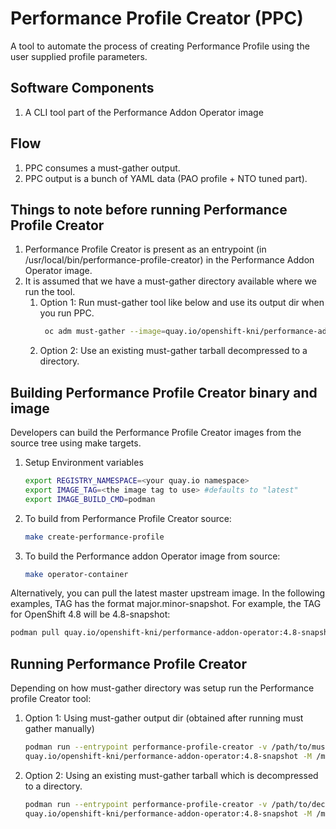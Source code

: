 # Performance Profile Creator (PPC)
A tool to automate the process of creating Performance Profile using the user supplied profile parameters.

## Software Components
1. A CLI tool part of the Performance Addon Operator image

## Flow
1. PPC consumes a must-gather output.
1. PPC output is a bunch of YAML data (PAO profile + NTO tuned part).

## Things to note before running Performance Profile Creator
1. Performance Profile Creator is present as an entrypoint (in /usr/local/bin/performance-profile-creator) in the Performance Addon Operator image.
1. It is assumed that we have a must-gather directory available where we run the tool.
    1. Option 1: Run must-gather tool like below and use its output dir when you run PPC.
       ```bash
        oc adm must-gather --image=quay.io/openshift-kni/performance-addon-operator-must-gather:4.8-snapshot --dest-dir=<dir>
       ```
    1. Option 2: Use an existing must-gather tarball decompressed to a directory.

## Building Performance Profile Creator binary and image
Developers can build the Performance Profile Creator images from the source tree using make targets.
 1. Setup Environment variables
    ```bash
    export REGISTRY_NAMESPACE=<your quay.io namespace>
    export IMAGE_TAG=<the image tag to use> #defaults to "latest"
    export IMAGE_BUILD_CMD=podman
    ```
1. To build from Performance Profile Creator source:
   ```bash
   make create-performance-profile
   ```
1. To build the Performance addon Operator image from source:
   ```bash
   make operator-container
   ```
Alternatively, you can pull the latest master upstream image.  In the following examples, TAG has the format major.minor-snapshot. For example, the TAG for OpenShift 4.8 will be 4.8-snapshot:

```bash
podman pull quay.io/openshift-kni/performance-addon-operator:4.8-snapshot
```

## Running Performance Profile Creator
Depending on how must-gather directory was setup run the Performance profile Creator tool:

1. Option 1: Using must-gather output dir (obtained after running must gather manually)
   ```bash
   podman run --entrypoint performance-profile-creator -v /path/to/must-gather-output:/must-gather:z\
   quay.io/openshift-kni/performance-addon-operator:4.8-snapshot -M /must-gather > performance-profile.yaml
   ```
1. Option 2: Using an existing must-gather tarball which is decompressed to a directory.
   ```bash
   podman run --entrypoint performance-profile-creator -v /path/to/decompressed-tarball:/must-gather:z \
   quay.io/openshift-kni/performance-addon-operator:4.8-snapshot -M /must-gather > performance-profile.yaml
    ```
